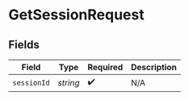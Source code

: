# GetSessionRequest


## Fields

| Field              | Type               | Required           | Description        |
| ------------------ | ------------------ | ------------------ | ------------------ |
| `sessionId`        | *string*           | :heavy_check_mark: | N/A                |
